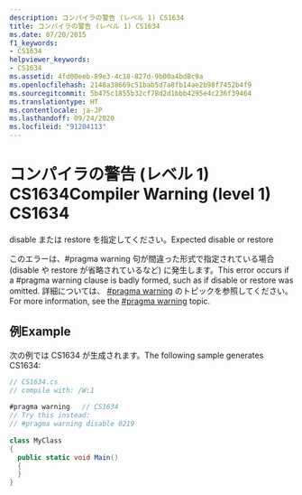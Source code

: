 ```yaml
---
description: コンパイラの警告 (レベル 1) CS1634
title: コンパイラの警告 (レベル 1) CS1634
ms.date: 07/20/2015
f1_keywords:
- CS1634
helpviewer_keywords:
- CS1634
ms.assetid: 4fd00eeb-89e3-4c18-827d-9b00a4bd8c9a
ms.openlocfilehash: 2148a38669c51bab5d7a8fb14ae2b98f7452b4f9
ms.sourcegitcommit: 5b475c1855b32cf78d2d1bbb4295e4c236f39464
ms.translationtype: HT
ms.contentlocale: ja-JP
ms.lasthandoff: 09/24/2020
ms.locfileid: "91204113"
---
```

# <a name="compiler-warning-level-1-cs1634"></a><span data-ttu-id="e09b1-103">コンパイラの警告 (レベル 1) CS1634</span><span class="sxs-lookup"><span data-stu-id="e09b1-103">Compiler Warning (level 1) CS1634</span></span>

<span data-ttu-id="e09b1-104">disable または restore を指定してください。</span><span class="sxs-lookup"><span data-stu-id="e09b1-104">Expected disable or restore</span></span>  
  
 <span data-ttu-id="e09b1-105">このエラーは、#pragma warning 句が間違った形式で指定されている場合 (disable や restore が省略されているなど) に発生します。</span><span class="sxs-lookup"><span data-stu-id="e09b1-105">This error occurs if a #pragma warning clause is badly formed, such as if disable or restore was omitted.</span></span> <span data-ttu-id="e09b1-106">詳細については、 [#pragma warning](../language-reference/preprocessor-directives/preprocessor-pragma-warning.md) のトピックを参照してください。</span><span class="sxs-lookup"><span data-stu-id="e09b1-106">For more information, see the [#pragma warning](../language-reference/preprocessor-directives/preprocessor-pragma-warning.md) topic.</span></span>  
  
## <a name="example"></a><span data-ttu-id="e09b1-107">例</span><span class="sxs-lookup"><span data-stu-id="e09b1-107">Example</span></span>  

 <span data-ttu-id="e09b1-108">次の例では CS1634 が生成されます。</span><span class="sxs-lookup"><span data-stu-id="e09b1-108">The following sample generates CS1634:</span></span>  
  
```csharp  
// CS1634.cs  
// compile with: /W:1  
  
#pragma warning   // CS1634  
// Try this instead:  
// #pragma warning disable 0219  
  
class MyClass  
{  
  public static void Main()  
  {  
  }  
}  
```
